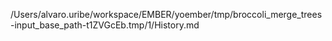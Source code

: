 /Users/alvaro.uribe/workspace/EMBER/yoember/tmp/broccoli_merge_trees-input_base_path-t1ZVGcEb.tmp/1/History.md